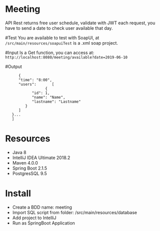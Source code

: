# Meeting
API Rest returns free user schedule, validate with JWT each request, you have to send a date to check user available that day.

#Test
You are available to test with SoapUI, at `/src/main/resources/soapuiTest` is a .xml soap project.

#Input
Is a Get function, you can access at:
`http://localhost:8080/meeting/available?date=2019-06-10`

#Output
```[
      {
      "time": "8:00",
      "users":       [
                  {
            "id": 1,
            "name": "Name",
            "lastname": "Lastname"
         }
      ]
   }...
   ]
   ```


# Resources
* Java 8
* IntelliJ IDEA Ultimate 2018.2
* Maven 4.0.0
* Spring Boot 2.1.5
* PostgresSQL  9.5

# Install
* Create a BDD name: meeting 
* Import SQL script from folder: /src/main/resources/database
* Add project to IntelliJ
* Run as SpringBoot Application
